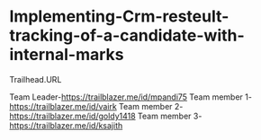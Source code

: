 # Implementing-Crm-resteult-tracking-of-a-candidate-with-internal-marks
Trailhead.URL

Team Leader-https://trailblazer.me/id/mpandi75
Team member 1-https://trailblazer.me/id/vairk
Team member 2-https://trailblazer.me/id/goldy1418
Team member 3-https://trailblazer.me/id/ksajith
